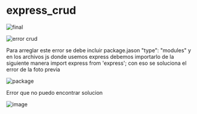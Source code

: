 # express_crud
![final](https://user-images.githubusercontent.com/97038060/196572471-832cadea-c7b5-440a-9560-95d377a50e61.png)




![error crud](https://user-images.githubusercontent.com/97038060/196562157-5e88f2e1-af95-445e-96a3-162c07e10f3e.png)

Para arreglar este error se debe incluir package.jason "type": "modules" y en los archivos js donde usemos express
debemos importarlo de la siguiente manera import express from 'express'; con eso se soluciona el error de la foto previa


![package](https://user-images.githubusercontent.com/97038060/196572649-184a720f-c556-4981-a3a4-dd0ee5f577df.png)


Error que no puedo encontrar solucion

![image](https://user-images.githubusercontent.com/97038060/197015080-360fe220-6ccf-43c5-8343-5bdbb32c5a8c.png)

